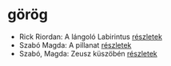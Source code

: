 # görög

- Rick Riordan: A lángoló Labirintus [részletek](../_details/Rick%20Riordan.md#id_1655)
- Szabó Magda: A pillanat [részletek](../_details/Szab%C3%B3%20Magda.md#id_1336)
- Szabó, Magda: Zeusz küszöbén [részletek](../_details/Szab%C3%B3%2C%20Magda.md#id_1343)
